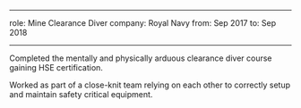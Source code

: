 ___
role: Mine Clearance Diver
company: Royal Navy
from: Sep 2017
to: Sep 2018
___

Completed the mentally and physically arduous clearance diver course gaining HSE certification.

Worked as part of a close-knit team relying on each other to correctly setup and maintain safety critical equipment.
